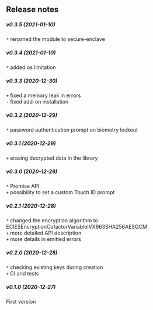 Release notes
-------------
##### v0.3.5 (2021-01-10)
`*` renamed the module to secure-enclave  

##### v0.3.4 (2021-01-10)
`*` added os limitation  

##### v0.3.3 (2020-12-30)
`+` fixed a memory leak in errors  
`-` fixed add-on installation  

##### v0.3.2 (2020-12-29)
`*` password authentication prompt on biometry lockout  

##### v0.3.1 (2020-12-29)
`+` erasing decrypted data in the library  

##### v0.3.0 (2020-12-29)
`*` Promise API  
`+` possibility to set a custom Touch ID prompt  

##### v0.2.1 (2020-12-28)
`*` changed the encryption algorithm to ECIESEncryptionCofactorVariableIVX963SHA256AESGCM  
`+` more detailed API description  
`+` more details in emitted errors  

##### v0.2.0 (2020-12-28)
`*` checking existing keys during creation  
`+` CI and tests  

##### v0.1.0 (2020-12-27)
First version  
